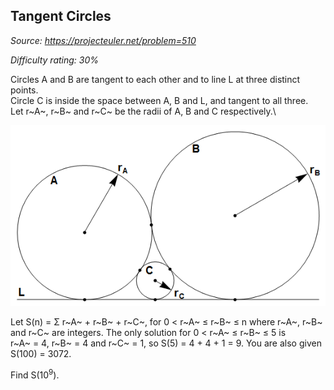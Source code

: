 Tangent Circles
---------------

*Source: https://projecteuler.net/problem=510*


*Difficulty rating: 30%*

Circles A and B are tangent to each other and to line L at three
distinct points.\
 Circle C is inside the space between A, B and L, and tangent to all
three.\
 Let r~A~, r~B~ and r~C~ be the radii of A, B and C respectively.\

![p510\_tangent\_circles.png](img/p510_tangent_circles.png)

Let S(n) = Σ r~A~ + r~B~ + r~C~, for 0 \< r~A~ ≤ r~B~ ≤ n where r~A~,
r~B~ and r~C~ are integers. The only solution for 0 \< r~A~ ≤ r~B~ ≤ 5
is r~A~ = 4, r~B~ = 4 and r~C~ = 1, so S(5) = 4 + 4 + 1 = 9. You are
also given S(100) = 3072.

Find S(10<sup>9</sup>).
